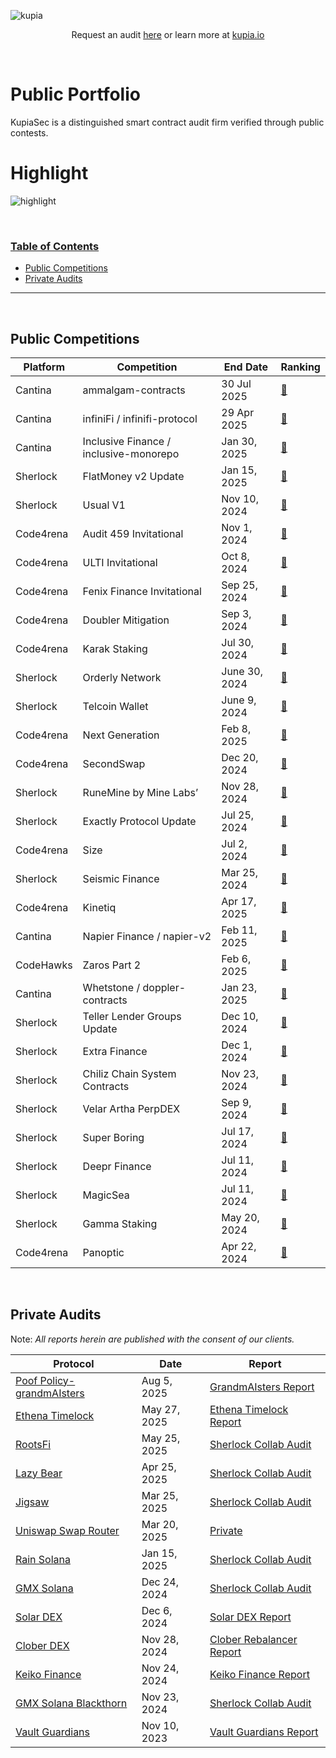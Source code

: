 ![kupia](./logo.png)

<p align="center">
  Request an audit <a href="https://tally.so/r/nWrWgR">here</a> or learn more at
  <a href="https://www.kupia.io/">kupia.io</a>
</p>

<br>

<h1 class="center" style=""> Public Portfolio </h1>

KupiaSec is a distinguished smart contract audit firm verified through public contests.


<h1 class="center" style=""> Highlight </h1>

![highlight](./highlight.png)


<br>


<h3><ins>Table of Contents</ins></h3>

- [Public Competitions](#public-competitions)
- [Private Audits](#private-audits)

<hr>

<br>

## Public Competitions

|Platform|Competition|End Date|Ranking|
|--|------------|----|-------|
|Cantina|ammalgam-contracts|30 Jul 2025|[🥇](https://cantina.xyz/competitions/02c29467-cb27-4beb-b2ef-500ad95e1a51/leaderboard)|
|Cantina|infiniFi / infinifi-protocol|29 Apr 2025|[🥇](https://cantina.xyz/competitions/2ac7f906-1661-47eb-bfd6-519f5db0d36b/leaderboard)|
|Cantina|Inclusive Finance / inclusive-monorepo|Jan 30, 2025|[🥇](https://cantina.xyz/competitions/3eff5a8f-b73a-4cfe-8c54-546b475548f0/leaderboard)|
|Sherlock|FlatMoney v2 Update|Jan 15, 2025|[🥇](https://audits.sherlock.xyz/contests/620?filter=results)|
|Sherlock|Usual V1|Nov 10, 2024|[🥇](https://audits.sherlock.xyz/contests/575?filter=results)|
|Code4rena|Audit 459 Invitational|Nov 1, 2024|[🥇](https://code4rena.com/audits/2024-10-audit-459-invitational)|
|Code4rena|ULTI Invitational|Oct 8, 2024|[🥇](https://code4rena.com/audits/2024-10-ulti-invitational)|
|Code4rena|Fenix Finance Invitational|Sep 25, 2024|[🥇](https://code4rena.com/audits/2024-09-fenix-finance-invitational)|
|Code4rena|Doubler Mitigation|Sep 3, 2024|[🥇](https://code4rena.com/audits/2024-08-doubler-mitigation-review)|
|Code4rena|Karak Staking|Jul 30, 2024|[🥇](https://code4rena.com/audits/2024-07-karak-restaking#top)|
|Sherlock|Orderly Network|June 30, 2024|[🥇](https://audits.sherlock.xyz/contests/404)|
|Sherlock|Telcoin Wallet|June 9, 2024|[🥇](https://audits.sherlock.xyz/contests/299)|
|Code4rena|Next Generation|Feb 8, 2025|[🥈](https://code4rena.com/audits/2025-01-next-generation)|
|Code4rena|SecondSwap|Dec 20, 2024|[🥈](https://code4rena.com/audits/2024-12-secondswap)|
|Sherlock|RuneMine by Mine Labs’|Nov 28, 2024|[🥈](https://audits.sherlock.xyz/contests/513?filter=results)|
|Sherlock|Exactly Protocol Update|Jul 25, 2024|[🥈](https://audits.sherlock.xyz/contests/396?filter=results)|
|Code4rena|Size|Jul 2, 2024|[🥈](https://code4rena.com/audits/2024-06-size#top)|
|Sherlock|Seismic Finance|Mar 25, 2024|[🥈](https://audits.sherlock.xyz/contests/272/leaderboard)|
|Code4rena|Kinetiq|Apr 17, 2025|[🥉](https://code4rena.com/audits/2025-04-kinetiq)|
|Cantina|Napier Finance / napier-v2|Feb 11, 2025|[🥉](https://cantina.xyz/competitions/58cd719b-9004-4eca-a113-41d1691c0711/leaderboard)|
|CodeHawks|Zaros Part 2|Feb 6, 2025|[🥉](https://codehawks.cyfrin.io/c/2025-01-zaros-part-2/results?lt=contest&page=1&sc=reward&sj=reward&t=leaderboard)|
|Cantina|Whetstone / doppler-contracts|Jan 23, 2025|[🥉](https://cantina.xyz/competitions/57b00aab-8f8b-4d62-9378-41b6460ce6aa/leaderboard)|
|Sherlock|Teller Lender Groups Update|Dec 10, 2024|[🥉](https://audits.sherlock.xyz/contests/472?filter=results)|
|Sherlock|Extra Finance|Dec 1, 2024|[🥉](https://audits.sherlock.xyz/contests/380?filter=results)|
|Sherlock|Chiliz Chain System Contracts|Nov 23, 2024|[🥉](https://audits.sherlock.xyz/contests/550?filter=results)|
|Sherlock|Velar Artha PerpDEX|Sep 9, 2024|[🥉](https://audits.sherlock.xyz/contests/526?filter=results)|
|Sherlock|Super Boring|Jul 17, 2024|[🥉](https://audits.sherlock.xyz/contests/360)|
|Sherlock|Deepr Finance|Jul 11, 2024|[🥉](https://audits.sherlock.xyz/contests/433)|
|Sherlock|MagicSea|Jul 11, 2024|[🥉](https://audits.sherlock.xyz/contests/437)|
|Sherlock|Gamma Staking|May 20, 2024|[🥉](https://audits.sherlock.xyz/contests/330)|
|Code4rena|Panoptic|Apr 22, 2024|[🥉](https://code4rena.com/audits/2024-04-panoptic#top)|

<br>

## Private Audits

Note: _All reports herein are published with the consent of our clients._

| Protocol                                    | Date       | Report                                                                           |
|---------------------------------------------|------------|----------------------------------------------------------------------------------|
| [Poof Policy-grandmAIsters](https://dev.grandmaisters.com) | Aug 5, 2025 | [GrandmAIsters Report](./reports/2025-08-poof-policy.pdf) |
| [Ethena Timelock](https://ethena.fi/)| May 27, 2025 | [Ethena Timelock Report](./reports/2025-05-ethena-timelock.pdf)|
| [RootsFi](https://rootsfi.com/)| May 25, 2025 | [Sherlock Collab Audit]()|
| [Lazy Bear]()| Apr 25, 2025 | [Sherlock Collab Audit]()|
| [Jigsaw](https://www.jigsaw.finance/)| Mar 25, 2025 | [Sherlock Collab Audit]()|
| [Uniswap Swap Router](https://v4.uniswap.org/)| Mar 20, 2025 | [Private]()|
| [Rain Solana](https://www.rain.xyz/)| Jan 15, 2025 | [Sherlock Collab Audit]()|
| [GMX Solana](https://gmxsol.io/)| Dec 24, 2024 | [Sherlock Collab Audit]()|
| [Solar DEX](https://solardex.finance/)| Dec 6, 2024 | [Solar DEX Report](./reports/2024-12-solar-dex.pdf)|
| [Clober DEX](https://www.clober.io)| Nov 28, 2024 | [Clober Rebalancer Report](./reports/2024-12-clober-rebalancer.pdf)|
| [Keiko Finance](https://keikofinance.com/)  | Nov 24, 2024 | [Keiko Finance Report](./reports/2024-11-keiko-finance.pdf)|
| [GMX Solana Blackthorn](https://gmxsol.io/)| Nov 23, 2024 | [Sherlock Collab Audit]()|
| [Vault Guardians]() | Nov 10, 2023 | [Vault Guardians Report](./reports/2023-11-10-kupia-cyfrin-vault-guardians.pdf) |

<br>
